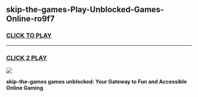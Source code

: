 
## skip-the-games-Play-Unblocked-Games-Online-ro9f7
<h3>
<a href="https://premium76.site?title=skip-the-games&ref=25A">CLICK TO PLAY</a></h3>
<hr>

<h3>
<a href="https://premium76.site?title=skip-the-games&ref=25A">CLICK 2 PLAY</a>
  
</h3>

<a href="https://premium76.site?title=skip-the-games&ref=25A"><img src="https://clearcache.store/games.png"></a>


**skip-the-games games unblocked: Your Gateway to Fun and Accessible Online Gaming**
